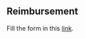 ## Reimbursement

Fill the form in this [link](https://pub-89e9920648c44264b2116fe675041bf5.r2.dev/Reimbursement-Application-Form.xlsx).
